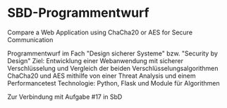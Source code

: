 # SBD-Programmentwurf

Compare a Web Application using ChaCha20 or AES for Secure Communication

Programmentwurf im Fach "Design sicherer Systeme" bzw. "Security by Design"
Ziel: Entwicklung einer Webanwendung mit sicherer Verschlüsselung und Vergleich der beiden Verschlüsselungsalgorithmen ChaCha20 und AES mithilfe von einer Threat Analysis und einem Performancetest
Technologie: Python, Flask und Module für Algorithmen

Zur Verbindung mit Aufgabe #17 in SbD
